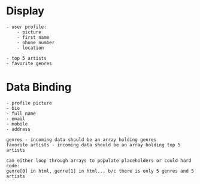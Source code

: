 # Display
    - user profile:
        - picture
        - first name
        - phone number
        - location

    - top 5 artists
    - favorite genres

# Data Binding
    - profile picture
    - bio
    - full name
    - email
    - mobile
    - address

    genres - incoming data should be an array holding genres
    favorite artists - incoming data should be an array holding top 5 artists

    can either loop through arrays to populate placeholders or could hard code:
    genre[0] in html, genre[1] in html... b/c there is only 5 genres and 5 
    artists

    